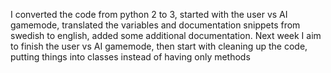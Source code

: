 I converted the code from python 2 to 3, started with the user vs AI gamemode, translated the variables and documentation snippets from swedish to english, added some additional documentation. Next week I aim to finish the user vs AI gamemode, then start with cleaning up the code, putting things into classes instead of having only methods
